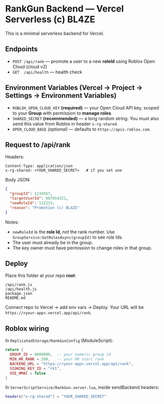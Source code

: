 # RankGun Backend — Vercel Serverless (c) BL4ZE

This is a minimal serverless backend for Vercel.

## Endpoints
- `POST /api/rank`   — promote a user to a new **roleId** using Roblox Open Cloud (cloud v2)
- `GET  /api/health` — health check

## Environment Variables (Vercel → Project → Settings → Environment Variables)
- `ROBLOX_OPEN_CLOUD_KEY` **(required)** — your Open Cloud API key, scoped to your **Group** with permission to **manage roles**.
- `SHARED_SECRET` **(recommended)** — a long random string. You must also send this value from Roblox in header `x-rg-shared`.
- `OPEN_CLOUD_BASE` *(optional)* — defaults to `https://apis.roblox.com`.

## Request to /api/rank
Headers:
```
Content-Type: application/json
x-rg-shared: <YOUR_SHARED_SECRET>   # if you set one
```
Body JSON:
```json
{
  "groupId": 1234567,
  "targetUserId": 987654321,
  "newRoleId": 112233,
  "reason": "Promotion (c) BL4ZE"
}
```
Notes:
- `newRoleId` is the **role Id**, not the rank number. Use `GroupService:GetRolesAsync(groupId)` to see role Ids.
- The user must already be in the group.
- The key owner must have permission to change roles in that group.

## Deploy
Place this folder at your repo **root**:
```
/api/rank.js
/api/health.js
package.json
README.md
```
Connect repo to Vercel → add env vars → Deploy.
Your URL will be `https://<your-app>.vercel.app/api/rank`.

## Roblox wiring
In `ReplicatedStorage/RankGunConfig` (ModuleScript):
```lua
return {
  GROUP_ID = 0000000,  -- your numeric group id
  MIN_HR_RANK = 200,   -- your HR start rank
  BACKEND_URL = "https://<your-app>.vercel.app/api/rank",
  SIGNING_KEY_ID = "rk1",
  USE_HMAC = false
}
```
In `ServerScriptService/RankGun.server.lua`, inside sendBackend headers:
```lua
headers["x-rg-shared"] = "YOUR_SHARED_SECRET"
```
